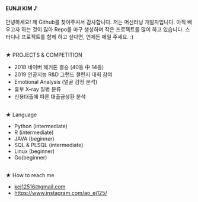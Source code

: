 <h4>EUNJI KIM ♪</h4>


안녕하세요! 제 Github를 찾아주셔서 감사합니다. 저는 머신러닝 개발자입니다. 아직 배우고자 하는 것이 많아 Repo를 마구 생성하며 작은 프로젝트를 많이 하고 있습니다. 스터디나 프로젝트를 함께 하고 싶다면, 언제든 메일 주세요. :)

<br>
★ PROJECTS & COMPETITION</p>


- 2018 네이버 해커톤 결승 (40등 中 14등)
- 2019 인공지능 R&D 그랜드 챌린지 대회 참여
- Emotional Analysis (얼굴 감정 분석)
- 흉부 X-ray 질병 분류
- 신용대출에 따른 대출금상환 분석


<br>
★ Language</p>


* Python (intermediate)
* R (intermediate)
* JAVA (beginner)
* SQL & PLSQL (intermediate)
* Linux (beginner)
* Go(beginner)


<br>
★ How to reach me 

* <a href="mailto:kej12516@gmail.com">   kej12516@gmail.com  </a>   <br>
* <a href="https://www.instagram.com/ao_ej125/">  https://www.instagram.com/ao_ej125/ </a>   <br>


